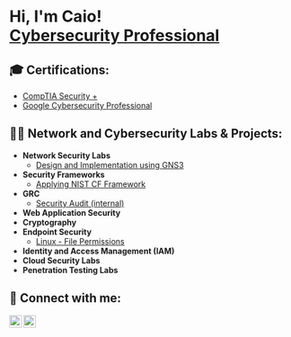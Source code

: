 <h1>Hi, I'm Caio! <br/><a href="https://www.linkedin.com/in/caiofranca/">Cybersecurity Professional</a></h1>

<h2>🎓 Certifications: </h2>

 - [CompTIA Security +](https://www.credly.com/badges/a33f25c3-faa1-4d63-8b89-a76751bed636)
 - [Google Cybersecurity Professional]()
  
<h2>👨‍💻 Network and Cybersecurity Labs & Projects:</h2>

- <b>Network Security Labs</b>
  - [Design and Implementation using GNS3](https://www.youtube.com/watch?v=gJICfH8BdH4&t=983s)
- <b>Security Frameworks</b>
  - [Applying NIST CF Framework](https://github.com/caiofrnca/caiofrnca.github.io)
- <b>GRC</b>
  - [Security Audit (internal)](https://github.com/caiofrnca/caiofrnca.github.io)
- <b>Web Application Security</b>
- <b>Cryptography</b>
- <b>Endpoint Security</b>
  - [Linux - File Permissions](https://github.com/caiofrnca/caiofrnca.github.io)
- <b>Identity and Access Management (IAM)</b>
- <b>Cloud Security Labs</b>
- <b>Penetration Testing Labs</b>


<h2> 🤳 Connect with me:</h2>

[<img align="left" alt="CaioFranca | LinkedIn" width="22px" src="https://cdn.jsdelivr.net/npm/simple-icons@v3/icons/linkedin.svg" />][linkedin]

[linkedin]: https://linkedin.com/in/caiofranca

[<img align="left" alt="CaioFranca | Email" width="22px" src="https://cdn.jsdelivr.net/npm/simple-icons@v3/icons/gmail.svg" />][email]

[email]: mailto:braga.caio@outlook.com
